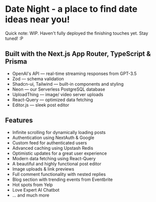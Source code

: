 # Date Night - a place to find date ideas near you!

Quick note: WIP. Haven't fully deployed the finishing touches yet. Stay tuned! :P

## Built with the Next.js App Router, TypeScript & Prisma

- OpenAI's API — real-time streaming responses from GPT-3.5
- Zod — schema validation
- Shadcn-ui, Tailwind — built-in components and styling
- Neon — our Serverless PostgreSQL database
- UploadThing — image/ video server uploads
- React-Query — optimized data fetching
- Editor.js — sleek post editor

## Features

- Infinite scrolling for dynamically loading posts
- Authentication using NextAuth & Google
- Custom feed for authenticated users
- Advanced caching using Upstash Redis
- Optimistic updates for a great user experience
- Modern data fetching using React-Query
- A beautiful and highly functional post editor
- Image uploads & link previews
- Full comment functionality with nested replies
- Blog section with trending events from Eventbrite
- Hot spots from Yelp
- Love Expert AI Chatbot
- ... and much more
